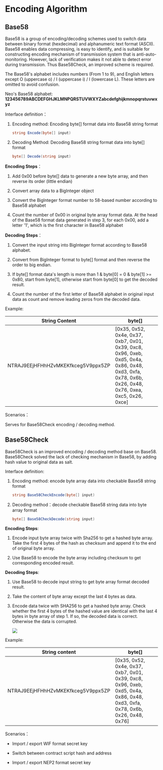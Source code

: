 # Encoding Algorithm

##  Base58

Base58 is a group of encoding/decoding schemes used to switch data between binary format (hexdecimal) and alphanumeric text format (ASCII). Base58 enables data compressing, is easy to identify, and is suitable for constructing encoding mechanism of transmission system that is anti-auto-monitoring. However, lack of verification makes it not able to detect error during transmission. Thus Base58Check, an improved scheme is required.

The Base58's alphabet includes numbers (From 1 to 9), and English letters except O (uppercase o) / I (uppercase i) / l (lowercase L). These letters are omitted to avoid confusion.

Neo's Base58 alphabet: **123456789ABCDEFGHJKLMNPQRSTUVWXYZabcdefghijkmnopqrstuvwxyz**

Interface definition：

1. Encoding method: Encoding byte[] format data into Base58 string format

   ```c#
   string Encode(byte[] input)
   ```
   
2. Decoding Method: Decoding Base58 string format data into byte[] format

   ```c#
   byte[] Decode(string input)
   ```

**Encoding Steps**：

1.  Add 0x00 before byte[] data to generate a new byte array, and then reverse its order (little endian)

2.  Convert array data to a BigInteger object

3.  Convert the BigInteger format number to 58-based number according to Base58 alphabet

4.  Count the number of 0x00 in original byte array format data. At the head of the Base58 format data generated in step 3, for each 0x00, add a letter '1', which is the first character in Base58 alphabet

**Decoding Steps**：

1.  Convert the input string into BigInteger format according to Base58 alphabet.

2.  Convert from BigInteger format to byte[] format and then reverse the order to big endian.

3.  If byte[] format data's length is more than 1 & byte[0] = 0 & byte[1] >= 0x80, start from byte[1], otherwise start from byte[0] to get the decoded result.

4.  Count the number of the first letter of Base58 alphabet in original input data as count and remove leading zeros from the decoded data.

Example:

| String Content | byte[] |
| --- | --- |
| NTRAJ9EEjHFHhHZvMKEKfkceg5V9ppx5ZP | [0x35, 0x52, 0x4e, 0x37, 0xb7, 0x01, 0x39, 0xc8, 0x96, 0xeb, 0xd5, 0x4a, 0x86, 0x48, 0xd3, 0xfa, 0x78, 0x6b, 0x26, 0x48, 0x76, 0xea, 0xc5, 0x26, 0xce] |

Scenarios：

Serves for Base58Check encoding / decoding method.

## Base58Check

Base58Check is an improved encoding / decoding method base on Base58. Base58Check solved the lack of checking mechanism in Base58, by adding hash value to original data as salt.


Interface definition:

1. Encoding method: encode byte array data into checkable Base58 string format

   ```c#
   string Base58CheckEncode(byte[] input)
   ```

2. Decoding method：decode checkable Base58 string data into byte array format

   ```c#
   byte[] Base58CheckDecode(string input)
   ```

**Encoding Steps**:

1.  Encode input byte array twice with Sha256 to get a hashed byte array. Take the first 4 bytes of the hash as checksum and append it to the end of original byte array.

2.  Use Base58 to encode the byte array including checksum to get corresponding encoded result.

**Decoding Steps**:

1. Use Base58 to decode input string to get byte array format decoded result.

2. Take the content of byte array except the last 4 bytes as data.

3. Encode data twice with SHA256 to get a hashed byte array. Check whether the first 4 bytes of the hashed value are identical with the last 4 bytes in byte array of step 1. If so, the decoded data is correct. Otherwise the data is corrupted.

   

   ![](../../images/blockchain_paradigm/Base58CheckEncodeAndDecode.png)

Example:

| String content | byte[] |
| --- | --- |
| NTRAJ9EEjHFHhHZvMKEKfkceg5V9ppx5ZP | [0x35, 0x52, 0x4e, 0x37, 0xb7, 0x01, 0x39, 0xc8, 0x96, 0xeb, 0xd5, 0x4a, 0x86, 0x48, 0xd3, 0xfa, 0x78, 0x6b, 0x26, 0x48, 0x76] |

Scenarios：

- Import / export WIF format secret key

- Switch between contract script hash and address

- Import / export NEP2 format secret key